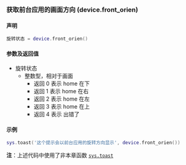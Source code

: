 ### 获取前台应用的画面方向 \(**device\.front\_orien**\)


#### 声明
```lua
旋转状态 = device.front_orien()
```


#### 参数及返回值  
- 旋转状态
    - 整数型，相对于画面
      - 返回 0 表示 home 在下
      - 返回 1 表示 home 在右
      - 返回 2 表示 home 在左
      - 返回 3 表示 home 在上
      - 返回 4 表示 出错了


#### 示例  
```lua
sys.toast('这个提示会以前台应用的旋转方向显示', device.front_orien())
```
**注**：上述代码中使用了非本章函数 [`sys.toast`](/Handbook/sys/sys.toast.md)

